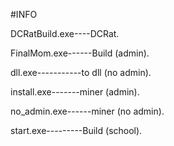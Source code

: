 #INFO



DCRatBuild.exe----DCRat.


FinalMom.exe------Build (admin).


dll.exe-----------to dll (no admin).


install.exe-------miner (admin).


no_admin.exe------miner (no admin).


start.exe---------Build (school).


